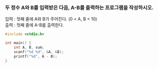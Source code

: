 ### 두 정수 A와 B를 입력받은 다음, A-B를 출력하는 프로그램을 작성하시오.

입력 : 첫째 줄에 A와 B가 주어진다. (0 < A, B < 10)  
출력 : 첫째 줄에 A-B를 출력한다.
```c
#include <stdio.h>

int main() {
	int A, B, sum;
	scanf("%d %d", &A, &B);
	printf("%d", A - B);
}
```
